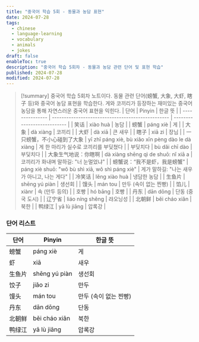 ```yaml
---
title: "중국어 학습 5회 - 동물과 농담 표현"
date: 2024-07-28
tags:
  - chinese
  - language-learning
  - vocabulary
  - animals
  - jokes
draft: false
enableToc: true
description: "중국어 학습 5회차 - 동물과 농담 관련 단어 및 표현 학습"
published: 2024-07-28
modified: 2024-07-28
---
```


> [!summary]
> 중국어 학습 5회차 노트이다. 동물 관련 단어(螃蟹, 大象, 大虾, 瞎子 등)와 중국어 농담 표현을 학습한다. 게와 코끼리가 등장하는 재미있는 중국어 농담을 통해 자연스러운 중국어 표현을 익힌다.
| 단어              | Pinyin                                            | 한글 뜻                        |
| --------------- | ------------------------------------------------- | --------------------------- |
| 笑话              | xiào huà                                          | 농담                          |
| 螃蟹              | páng xiè                                          | 게                           |
| 大象              | dà xiàng                                          | 코끼리                         |
| 大虾              | dà xiā                                            | 큰 새우                        |
| 瞎子              | xiā zi                                            | 장님                          |
| 一只螃蟹，不小心碰到了大象   | yī zhī páng xiè, bù xiǎo xīn pèng dào le dà xiàng | 게 한 마리가 실수로 코끼리를 부딪쳤다       |
| 부딪치다            | bù dǎi chī dào                                    | 부딪치다                        |
| 大象生气地说：你瞎啊      | dà xiàng shēng qì de shuō: nǐ xiā a               | 코끼리가 화내며 말하길: "너 눈멀었냐"      |
| 螃蟹说：“我不是虾，我是螃蟹” | páng xiè shuō: "wǒ bù shì xiā, wǒ shì páng xiè"   | 게가 말하길: "나는 새우가 아니고, 나는 게다" |
| 冷笑话             | lěng xiào huà                                     | 냉담한 농담                      |
| 生鱼片             | shēng yú piàn                                     | 생선회                         |
| 馒头              | mán tou                                           | 만두 (속이 없는 찐빵)               |
| 馅儿              | xiànr                                             | 속 (만두 등의)                   |
| 호빵              | hó bāng                                           | 호빵                          |
| 丹东              | dān dōng                                          | 단동 (중국 도시)                  |
| 辽宁省             | liáo níng shěng                                   | 랴오닝성                        |
| 北朝鲜             | běi cháo xiǎn                                     | 북한                          |
| 鸭绿江             | yā lù jiāng                                       | 압록강                         |

### 단어 리스트

| 단어  | Pinyin        | 한글 뜻          |
| --- | ------------- | ------------- |
| 螃蟹  | páng xiè      | 게             |
| 虾   | xiā           | 새우            |
| 生鱼片 | shēng yú piàn | 생선회           |
| 饺子  | jiǎo zi       | 만두            |
| 馒头  | mán tou       | 만두 (속이 없는 찐빵) |
| 丹东  | dān dōng      | 단동            |
| 北朝鲜 | běi cháo xiǎn | 북한            |
| 鸭绿江 | yā lù jiāng   | 압록강           |
